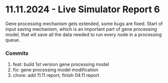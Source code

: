 <h1>11.11.2024 - Live Simulator Report 6</h1>

<p>
    Gene processing mechanism gets extended, some bugs are fixed. Start of input saving mechanism, which is an important part of gene processing model, that wll save all the data needed to run every node in a processing queue.
</p>

<h3>Commits</h3>
<ol>
    <li>feat: build 1st version gene processing model</li>
    <li>fix: gene processing model modification</li>
    <li>chore: add 11.11 report, finish 04.11 report</li>
</ol>
